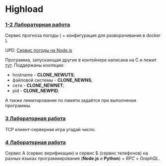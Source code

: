 # Highload

### [1-2 Лабораторная работа](https://github.com/heatory/Highload/tree/master/python-api "1-2 Лабораторная работа")

Сервис прогноза погоды ( + конфигурация для разворачивания в docker ).

UPD. [Сервис погоды на Node.js](https://github.com/heatory/Highload/tree/master/nodejs-api "Сервис погоды на Node.js")

Программа, запускающая другие в контейнере написана на C и лежит [тут](https://github.com/heatory/Highload/tree/master/isolation "тут"). Поддержаны изоляции:
 * hostname - **CLONE_NEWUTS**; 
 * файловой системы - **CLONE_NEWNS**; 
 * сети - **CLONE_NEWNET**; 
 * pid - **CLONE_NEWPID**.
 
А также лимитирование по памяти задаётся при выполнении программы.

### [3 Лабораторная работа](https://github.com/heatory/Highload/tree/master/python-tcp-game "3 Лабораторная работа")

TCP клиент-серверная игра угадай число.

### [4 Лабораторная работа](https://github.com/heatory/Highload/tree/master/services "4 Лабораторная работа")

Cервис А (сервис верификации) и сервис Б (сервис телефонов) на разных языках программирования (**Node.js** и **Python**) + *RPC* + *GraphQL*.